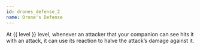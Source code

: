 ```yaml
---
id: drones_defense_2
name: Drone's Defense
---
```

At {{ level }} level, whenever an attacker that your companion can see hits it with an attack, it can use its reaction to
halve the attack’s damage against it.